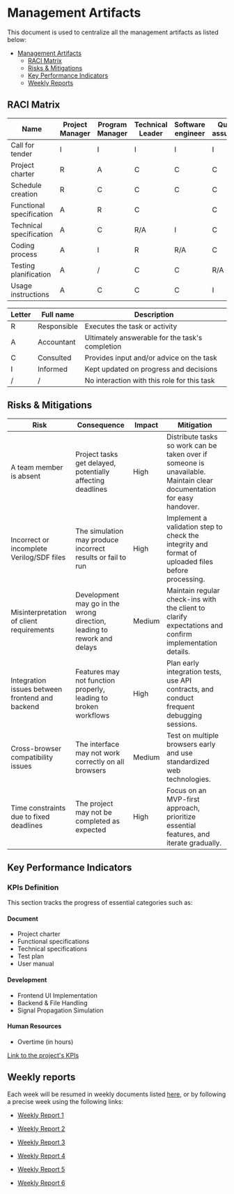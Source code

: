 # Management Artifacts

This document is used to centralize all the management artifacts as listed below:

- [Management Artifacts](#management-artifacts)
    - [RACI Matrix](#raci-matrix)
    - [Risks \& Mitigations](#risks--mitigations)
    - [Key Performance Indicators](#key-performance-indicators)
    - [Weekly Reports](#weekly-reports)


## RACI Matrix

| Name                     | Project Manager | Program Manager | Technical Leader | Software engineer | Quality assurance | Technical Writer | Client | Stakeholders |
| ------------------------ | --------------- | --------------- | ---------------- | ----------------- | ----------------- | ---------------- | ------ | ------------ |
| Call for tender          | I               | I               | I                | I                 | I                 | I                | R      | C            |
| Project charter          | R               | A               | C                | C                 | C                 | C                | I      | I            |
| Schedule creation        | R               | C               | C                | C                 | C                 | C                | /      | I            |
| Functional specification | A               | R               | C                |                   | C                 | /                | C      | I            |
| Technical specification  | A               | C               | R/A              | I                 | C                 | /                | C      | I            |
| Coding process           | A               | I               | R                | R/A               | C                 | /                | /      | /            |
| Testing planification    | A               | /               | C                | C                 | R/A               | I                | /      | /            |
| Usage instructions       | A               | C               | C                | C                 | I                 | R/A              | I      | I            |


| Letter | Full name   | Description                                     |
| ------ | ----------- | ----------------------------------------------- |
| R      | Responsible | Executes the task or activity                   |
| A      | Accountant  | Ultimately answerable for the task's completion |
| C      | Consulted   | Provides input and/or advice on the task        |
| I      | Informed    | Kept updated on progress and decisions          |
| /      | /           | No interaction with this role for this task     |


## Risks & Mitigations

| Risk                                            | Consequence                                                             | Impact | Mitigation                                                                                                            |
| ----------------------------------------------- | ----------------------------------------------------------------------- | ------ | --------------------------------------------------------------------------------------------------------------------- |
| A team member is absent                         | Project tasks get delayed, potentially affecting deadlines              | High   | Distribute tasks so work can be taken over if someone is unavailable. Maintain clear documentation for easy handover. |
| Incorrect or incomplete Verilog/SDF files       | The simulation may produce incorrect results or fail to run             | High   | Implement a validation step to check the integrity and format of uploaded files before processing.                    |
| Misinterpretation of client requirements        | Development may go in the wrong direction, leading to rework and delays | Medium | Maintain regular check-ins with the client to clarify expectations and confirm implementation details.                |
| Integration issues between frontend and backend | Features may not function properly, leading to broken workflows         | High   | Plan early integration tests, use API contracts, and conduct frequent debugging sessions.                             |
| Cross-browser compatibility issues              | The interface may not work correctly on all browsers                    | Medium | Test on multiple browsers early and use standardized web technologies.                                                |
| Time constraints due to fixed deadlines         | The project may not be completed as expected                            | High   | Focus on an MVP-first approach, prioritize essential features, and iterate gradually.                                 |

## Key Performance Indicators

### KPIs Definition

This section tracks the progress of essential categories such as:

#### Document

- Project charter
- Functional specifications
- Technical specifications
- Test plan
- User manual

#### Development

- Frontend UI Implementation
- Backend & File Handling
- Signal Propagation Simulation

#### Human Resources

- Overtime (in hours)



[Link to the project's KPIs](https://docs.google.com/spreadsheets/d/1lKQXDnr6URSxp91wiu2Fs49hylzF8wXtzzzS_iBUTE4/edit?usp=sharing)


## Weekly reports


Each week will be resumed in weekly documents listed [here](https://github.com/algosup/2024-2025-project-4-web-fpga-team-6/blob/Management/Management/Weekly_Reports/cumulative.md), or by following a precise week using the following links:

- [Weekly Report 1](https://github.com/algosup/2024-2025-project-4-web-fpga-team-6/blob/Management/Management/Weekly_Reports/weeklyReport1.md)

- [Weekly Report 2](https://github.com/algosup/2024-2025-project-4-web-fpga-team-6/blob/Management/Management/Weekly_Reports/weeklyReport2.md)

- [Weekly Report 3](https://github.com/algosup/2024-2025-project-4-web-fpga-team-6/blob/Management/Management/Weekly_Reports/weeklyReport3.md)

- [Weekly Report 4](https://github.com/algosup/2024-2025-project-4-web-fpga-team-6/blob/Management/Management/Weekly_Reports/weeklyReport4.md)

- [Weekly Report 5](https://github.com/algosup/2024-2025-project-4-web-fpga-team-6/blob/Management/Management/Weekly_Reports/weeklyReport5.md)

- [Weekly Report 6](https://github.com/algosup/2024-2025-project-4-web-fpga-team-6/blob/Management/Management/Weekly_Reports/weeklyReport6.md)


